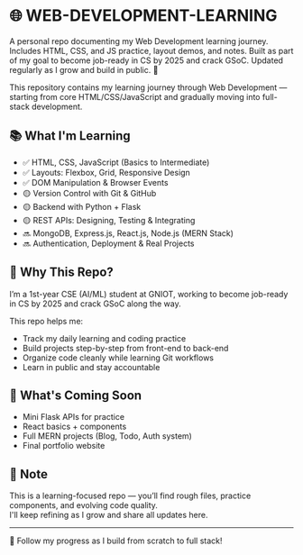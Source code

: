 # 🌐 WEB-DEVELOPMENT-LEARNING
A personal repo documenting my Web Development learning journey. Includes HTML, CSS, and JS practice, layout demos, and notes. Built as part of my goal to become job-ready in CS by 2025 and crack GSoC. Updated regularly as I grow and build in public. 🌱

This repository contains my learning journey through Web Development — starting from core HTML/CSS/JavaScript and gradually moving into full-stack development.

## 📚 What I'm Learning

- ✅ HTML, CSS, JavaScript (Basics to Intermediate)
- ✅ Layouts: Flexbox, Grid, Responsive Design
- ✅ DOM Manipulation & Browser Events
- 🟡 Version Control with Git & GitHub
- 🟡 Backend with Python + Flask
- 🟡 REST APIs: Designing, Testing & Integrating
- 🔜 MongoDB, Express.js, React.js, Node.js (MERN Stack)
- 🔜 Authentication, Deployment & Real Projects

## 🎯 Why This Repo?

I’m a 1st-year CSE (AI/ML) student at GNIOT, working to become job-ready in CS by 2025 and crack GSoC along the way.

This repo helps me:
- Track my daily learning and coding practice
- Build projects step-by-step from front-end to back-end
- Organize code cleanly while learning Git workflows
- Learn in public and stay accountable

## 🚀 What's Coming Soon

- Mini Flask APIs for practice
- React basics + components
- Full MERN projects (Blog, Todo, Auth system)
- Final portfolio website

## 📌 Note

This is a learning-focused repo — you’ll find rough files, practice components, and evolving code quality.  
I'll keep refining as I grow and share all updates here.

---

👀 Follow my progress as I build from scratch to full stack!

